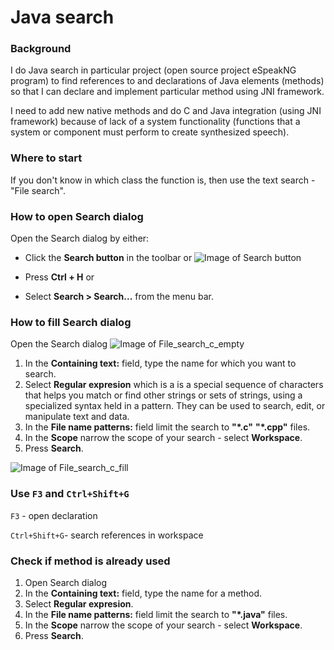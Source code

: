 # Java search

### Background
 
I do Java search in particular project (open source project eSpeakNG program) to find references to and declarations of Java elements (methods) so that I can declare and implement particular method using JNI framework.

I need to add new native methods and do C and Java integration (using JNI framework) because of lack of a system functionality (functions that a system or component must perform to create synthesized speech).


### Where to start

If you don't know in which class the function is, then use the text search - "File search". 



### How to open Search dialog

Open the Search dialog by either:

   * Click the **Search button** in the toolbar or
	![Image of Search button](https://github.com/AneteKlavina/espeak-ng-jeditor/blob/master/docs/images/Search_button.png)

   * Press **Ctrl + H** or

   * Select **Search > Search...** from the menu bar. 
	

### How to fill Search dialog

Open the Search dialog 
![Image of File_search_c_empty](https://github.com/AneteKlavina/espeak-ng-jeditor/blob/master/docs/images/File_search_c_emty.png)

1. In the **Containing text:** field, type the name for which you want to search. 
2. Select **Regular expresion** which is a is a special sequence of characters that helps you match or find other strings or sets of strings, using a specialized syntax held in a pattern. They can be used to search, edit, or manipulate text and data.
3. In the **File name patterns:** field limit the search to **"*.c"** **"*.cpp"** files.
4. In the **Scope** narrow the scope of your search - select **Workspace**.
5. Press **Search**. 

![Image of File_search_c_fill](https://github.com/AneteKlavina/espeak-ng-jeditor/blob/master/docs/images/File_search_c_fill.png)


### Use `F3` and `Ctrl+Shift+G`

`F3` - open declaration

`Ctrl+Shift+G`- search references in workspace


### Check if method is already used

1. Open Search dialog
2. In the **Containing text:** field, type the name for a method.
3. Select **Regular expresion**.
4. In the **File name patterns:** field limit the search to **"*.java"** files.
5. In the **Scope** narrow the scope of your search - select **Workspace**.
6. Press **Search**. 


